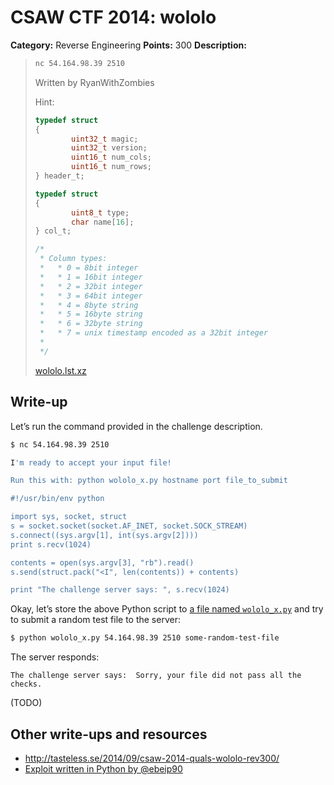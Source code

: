 # CSAW CTF 2014: wololo

**Category:** Reverse Engineering
**Points:** 300
**Description:**

> ```bash
> nc 54.164.98.39 2510
> ```
>
> Written by RyanWithZombies
>
> Hint:
>
> ```c
> typedef struct
> {
>         uint32_t magic;
>         uint32_t version;
>         uint16_t num_cols;
>         uint16_t num_rows;
> } header_t;
>
> typedef struct
> {
>         uint8_t type;
>         char name[16];
> } col_t;
>
> /*
>  * Column types:
>  *   * 0 = 8bit integer
>  *   * 1 = 16bit integer
>  *   * 2 = 32bit integer
>  *   * 3 = 64bit integer
>  *   * 4 = 8byte string
>  *   * 5 = 16byte string
>  *   * 6 = 32byte string
>  *   * 7 = unix timestamp encoded as a 32bit integer
>  *
>  */
> ```
>
> [wololo.lst.xz](wololo.lst.xz)

## Write-up

Let’s run the command provided in the challenge description.

```bash
$ nc 54.164.98.39 2510

I'm ready to accept your input file!

Run this with: python wololo_x.py hostname port file_to_submit

#!/usr/bin/env python

import sys, socket, struct
s = socket.socket(socket.AF_INET, socket.SOCK_STREAM)
s.connect((sys.argv[1], int(sys.argv[2])))
print s.recv(1024)

contents = open(sys.argv[3], "rb").read()
s.send(struct.pack("<I", len(contents)) + contents)

print "The challenge server says: ", s.recv(1024)
```

Okay, let’s store the above Python script to [a file named `wololo_x.py`](wololo_x.py) and try to submit a random test file to the server:

```bash
$ python wololo_x.py 54.164.98.39 2510 some-random-test-file
```

The server responds:

```
The challenge server says:  Sorry, your file did not pass all the checks.
```

(TODO)

## Other write-ups and resources

* <http://tasteless.se/2014/09/csaw-2014-quals-wololo-rev300/>
* [Exploit written in Python by @ebeip90](https://gist.github.com/ebeip90/d167b9a52cb55fbffeb2#file-wololo-py)
